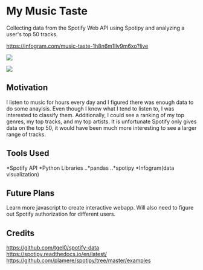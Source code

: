 # My Music Taste
Collecting data from the Spotify Web API using Spotipy and analyzing a user's top 50 tracks.

https://infogram.com/music-taste-1h8n6m1llv9m6xo?live

![](page-1.png)

![](page-2.png)

## Motivation

I listen to music for hours every day and I figured there was enough data to do some anaylsis. Even though I know what I tend to listen to, I was interested to classify them. Additionally, I could see a ranking of my top genres, my top tracks, and my top artists. It is unfortunate Spotify only gives data on the top 50, it would have been much more interesting to see a larger range of tracks.

## Tools Used

  *Spotify API
  *Python Libraries
    ..*pandas
    ..*spotipy
  *Infogram(data visualization)

## Future Plans
Learn more javascript to create interactive webapp. Will also need to figure out Spotify authorization for different users.

## Credits
https://github.com/tgel0/spotify-data
https://spotipy.readthedocs.io/en/latest/
https://github.com/plamere/spotipy/tree/master/examples
